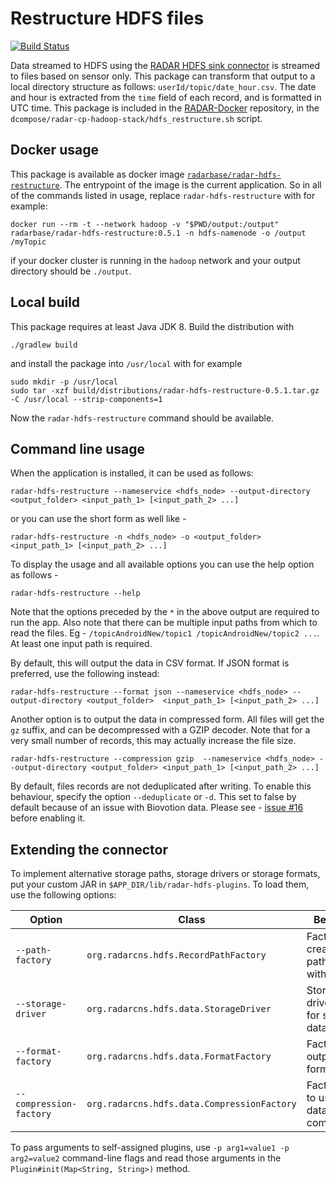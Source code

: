 # Restructure HDFS files

[![Build Status](https://travis-ci.org/RADAR-base/Restructure-HDFS-topic.svg?branch=master)](https://travis-ci.org/RADAR-base/Restructure-HDFS-topic)

Data streamed to HDFS using the [RADAR HDFS sink connector](https://github.com/RADAR-CNS/RADAR-HDFS-Sink-Connector) is streamed to files based on sensor only. This package can transform that output to a local directory structure as follows: `userId/topic/date_hour.csv`. The date and hour is extracted from the `time` field of each record, and is formatted in UTC time. This package is included in the [RADAR-Docker](https://github.com/RADAR-CNS/RADAR-Docker) repository, in the `dcompose/radar-cp-hadoop-stack/hdfs_restructure.sh` script.

## Docker usage

This package is available as docker image [`radarbase/radar-hdfs-restructure`](https://hub.docker.com/r/radarbase/radar-hdfs-restructure). The entrypoint of the image is the current application. So in all of the commands listed in usage, replace `radar-hdfs-restructure` with for example:
```shell
docker run --rm -t --network hadoop -v "$PWD/output:/output" radarbase/radar-hdfs-restructure:0.5.1 -n hdfs-namenode -o /output /myTopic
```
if your docker cluster is running in the `hadoop` network and your output directory should be `./output`.

## Local build

This package requires at least Java JDK 8. Build the distribution with

```shell
./gradlew build
```

and install the package into `/usr/local` with for example
```shell
sudo mkdir -p /usr/local
sudo tar -xzf build/distributions/radar-hdfs-restructure-0.5.1.tar.gz -C /usr/local --strip-components=1
```

Now the `radar-hdfs-restructure` command should be available.

## Command line usage

When the application is installed, it can be used as follows:

```shell
radar-hdfs-restructure --nameservice <hdfs_node> --output-directory <output_folder> <input_path_1> [<input_path_2> ...]
```
or you can use the short form as well like - 
```shell
radar-hdfs-restructure -n <hdfs_node> -o <output_folder> <input_path_1> [<input_path_2> ...]
```

To display the usage and all available options you can use the help option as follows - 
```shell
radar-hdfs-restructure --help
```
Note that the options preceded by the `*` in the above output are required to run the app. Also note that there can be multiple input paths from which to read the files. Eg - `/topicAndroidNew/topic1 /topicAndroidNew/topic2 ...`. At least one input path is required.

By default, this will output the data in CSV format. If JSON format is preferred, use the following instead:
```shell
radar-hdfs-restructure --format json --nameservice <hdfs_node> --output-directory <output_folder>  <input_path_1> [<input_path_2> ...]
```

Another option is to output the data in compressed form. All files will get the `gz` suffix, and can be decompressed with a GZIP decoder. Note that for a very small number of records, this may actually increase the file size.
```
radar-hdfs-restructure --compression gzip  --nameservice <hdfs_node> --output-directory <output_folder> <input_path_1> [<input_path_2> ...]
```

By default, files records are not deduplicated after writing. To enable this behaviour, specify the option `--deduplicate` or `-d`. This set to false by default because of an issue with Biovotion data. Please see - [issue #16](https://github.com/RADAR-base/Restructure-HDFS-topic/issues/16) before enabling it.

## Extending the connector

To implement alternative storage paths, storage drivers or storage formats, put your custom JAR in
`$APP_DIR/lib/radar-hdfs-plugins`. To load them, use the following options:

| Option                  | Class                                       | Behaviour                                  | Default                   |
| ----------------------- | ------------------------------------------- | ------------------------------------------ | ------------------------- |
| `--path-factory`        | `org.radarcns.hdfs.RecordPathFactory`       | Factory to create output path names with.  | ObservationKeyPathFactory |
| `--storage-driver`      | `org.radarcns.hdfs.data.StorageDriver`      | Storage driver to use for storing data.    | LocalStorageDriver        |
| `--format-factory`      | `org.radarcns.hdfs.data.FormatFactory`      | Factory for output formats.                | FormatFactory             |
| `--compression-factory` | `org.radarcns.hdfs.data.CompressionFactory` | Factory class to use for data compression. | CompressionFactory        |

To pass arguments to self-assigned plugins, use `-p arg1=value1 -p arg2=value2` command-line flags and read those arguments in the `Plugin#init(Map<String, String>)` method.
